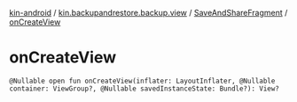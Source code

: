 [kin-android](../../index.md) / [kin.backupandrestore.backup.view](../index.md) / [SaveAndShareFragment](index.md) / [onCreateView](./on-create-view.md)

# onCreateView

`@Nullable open fun onCreateView(inflater: LayoutInflater, @Nullable container: ViewGroup?, @Nullable savedInstanceState: Bundle?): View?`